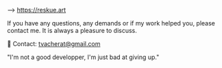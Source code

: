 --> https://reskue.art

If you have any questions, any demands or if my work helped you, please contact me.
It is always a pleasure to discuss.

📧  Contact: tvacherat@gmail.com

"I'm not a good developper, I'm just bad at giving up."
